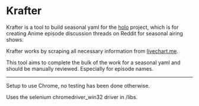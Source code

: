 # Krafter

Krafter is a tool to build seasonal yaml for the [holo](https://github.com/r-anime/holo) project, which is for creating Anime episode discussion threads on Reddit for seasonal airing shows.

Krafter works by scraping all necessary information from [livechart.me](https://www.livechart.me/).

This tool aims to complete the bulk of the work for a seasonal yaml and should be manually reviewed. 
Especially for episode names. 

---

Setup to use Chrome, no testing has been done otherwise.

Uses the selenium chromedriver_win32 driver in /libs.